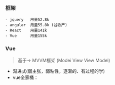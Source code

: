 ### 框架

    - jquery   用量52.8k
    - angular  用量55.8k (谷歌产)
    - React    用量141k
    - Vue      用量155k

### Vue

> 基于-> MVVM框架 (Modei View View Model)

- 渐进式(弱主张，弱粘性，逐渐的、有过程的学)
- vue全家桶：


